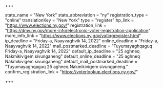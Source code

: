 +++

state_name = "New York"
state_abbreviation = "ny"
registration_type = "online"
translationKey = "New York"
type = "register"
hp_link = "https://www.elections.ny.gov/"
registration_link = "https://dmv.ny.gov/more-info/electronic-voter-registration-application"
more_info_link = "https://www.elections.ny.gov/votingregister.html"
ip_deadline = "Friday-a, Naayvaghvik 14, 2022"
online_deadline = "Friday-a, Naayvaghvik 14, 2022"
mail_postmarked_deadline = "Tuyumayaghqaguq Friday-a, Naayvaghvik 14, 2022"
default_ip_deadline = "25 aghneq Nakmikivigem sivunganeng"
default_online_deadline = "25 aghneq Nakmikivigem sivunganeng"
default_mail_postmarked_deadline = "Tuyumayaghqaguq 25 aghneq Nakmikivigem sivunganeng."
confirm_registration_link = "https://voterlookup.elections.ny.gov/"

+++